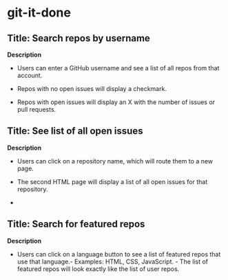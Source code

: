 # git-it-done


## Title: Search repos by username

**Description**

- Users can enter a GitHub username and see a list of all repos from that account.

- Repos with no open issues will display a checkmark.

- Repos with open issues will display an X with the number of issues or pull requests.

## Title: See list of all open issues

  **Description**

  - Users can click on a repository name, which will route them to a new page.

  - The second HTML page will display a list of all open issues for that repository.
  - 
 
 ## Title: Search for featured repos

  **Description**

  - Users can click on a language button to see a list of featured repos that use that language.- Examples: HTML, CSS, JavaScript.  - The list of featured repos will look exactly like the list of user repos.
